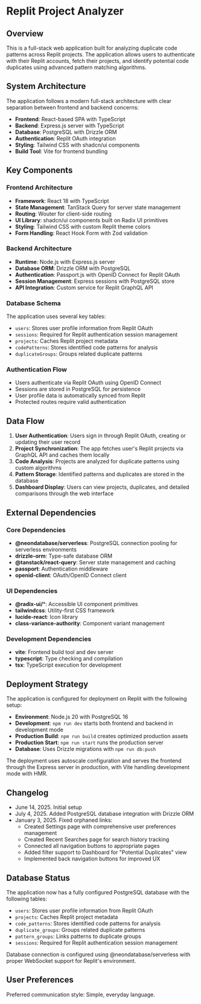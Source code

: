 # Replit Project Analyzer

## Overview

This is a full-stack web application built for analyzing duplicate code patterns across Replit projects. The application allows users to authenticate with their Replit accounts, fetch their projects, and identify potential code duplicates using advanced pattern matching algorithms.

## System Architecture

The application follows a modern full-stack architecture with clear separation between frontend and backend concerns:

- **Frontend**: React-based SPA with TypeScript
- **Backend**: Express.js server with TypeScript
- **Database**: PostgreSQL with Drizzle ORM
- **Authentication**: Replit OAuth integration
- **Styling**: Tailwind CSS with shadcn/ui components
- **Build Tool**: Vite for frontend bundling

## Key Components

### Frontend Architecture
- **Framework**: React 18 with TypeScript
- **State Management**: TanStack Query for server state management
- **Routing**: Wouter for client-side routing
- **UI Library**: shadcn/ui components built on Radix UI primitives
- **Styling**: Tailwind CSS with custom Replit theme colors
- **Form Handling**: React Hook Form with Zod validation

### Backend Architecture
- **Runtime**: Node.js with Express.js server
- **Database ORM**: Drizzle ORM with PostgreSQL
- **Authentication**: Passport.js with OpenID Connect for Replit OAuth
- **Session Management**: Express sessions with PostgreSQL store
- **API Integration**: Custom service for Replit GraphQL API

### Database Schema
The application uses several key tables:
- `users`: Stores user profile information from Replit OAuth
- `sessions`: Required for Replit authentication session management
- `projects`: Caches Replit project metadata
- `codePatterns`: Stores identified code patterns for analysis
- `duplicateGroups`: Groups related duplicate patterns

### Authentication Flow
- Users authenticate via Replit OAuth using OpenID Connect
- Sessions are stored in PostgreSQL for persistence
- User profile data is automatically synced from Replit
- Protected routes require valid authentication

## Data Flow

1. **User Authentication**: Users sign in through Replit OAuth, creating or updating their user record
2. **Project Synchronization**: The app fetches user's Replit projects via GraphQL API and caches them locally
3. **Code Analysis**: Projects are analyzed for duplicate patterns using custom algorithms
4. **Pattern Storage**: Identified patterns and duplicates are stored in the database
5. **Dashboard Display**: Users can view projects, duplicates, and detailed comparisons through the web interface

## External Dependencies

### Core Dependencies
- **@neondatabase/serverless**: PostgreSQL connection pooling for serverless environments
- **drizzle-orm**: Type-safe database ORM
- **@tanstack/react-query**: Server state management and caching
- **passport**: Authentication middleware
- **openid-client**: OAuth/OpenID Connect client

### UI Dependencies
- **@radix-ui/***: Accessible UI component primitives
- **tailwindcss**: Utility-first CSS framework
- **lucide-react**: Icon library
- **class-variance-authority**: Component variant management

### Development Dependencies
- **vite**: Frontend build tool and dev server
- **typescript**: Type checking and compilation
- **tsx**: TypeScript execution for development

## Deployment Strategy

The application is configured for deployment on Replit with the following setup:
- **Environment**: Node.js 20 with PostgreSQL 16
- **Development**: `npm run dev` starts both frontend and backend in development mode
- **Production Build**: `npm run build` creates optimized production assets
- **Production Start**: `npm run start` runs the production server
- **Database**: Uses Drizzle migrations with `npm run db:push`

The deployment uses autoscale configuration and serves the frontend through the Express server in production, with Vite handling development mode with HMR.

## Changelog

- June 14, 2025. Initial setup
- July 4, 2025. Added PostgreSQL database integration with Drizzle ORM
- January 3, 2025. Fixed orphaned links:
  - Created Settings page with comprehensive user preferences management
  - Created Recent Searches page for search history tracking
  - Connected all navigation buttons to appropriate pages
  - Added filter support to Dashboard for "Potential Duplicates" view
  - Implemented back navigation buttons for improved UX

## Database Status

The application now has a fully configured PostgreSQL database with the following tables:
- `users`: Stores user profile information from Replit OAuth
- `projects`: Caches Replit project metadata
- `code_patterns`: Stores identified code patterns for analysis
- `duplicate_groups`: Groups related duplicate patterns
- `pattern_groups`: Links patterns to duplicate groups
- `sessions`: Required for Replit authentication session management

Database connection is configured using @neondatabase/serverless with proper WebSocket support for Replit's environment.

## User Preferences

Preferred communication style: Simple, everyday language.